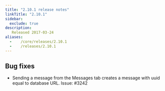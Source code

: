 ```yaml
---
title: "2.10.1 release notes"
linkTitle: "2.10.1"
sidebar:
  exclude: true
description:
   Released 2017-03-24
aliases:
  -    /core/releases/2.10.1
  -    /releases/2.10.1
---
```


## Bug fixes

- Sending a message from the Messages tab creates a message with uuid equal to database URL. Issue: #3242
